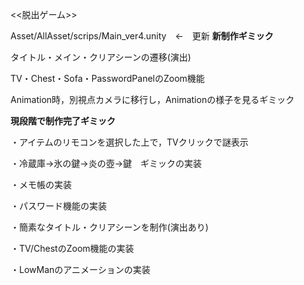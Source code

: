 <<脱出ゲーム>>


Asset/AllAsset/scrips/Main_ver4.unity　←　更新
**新制作ギミック**

タイトル・メイン・クリアシーンの遷移(演出)

TV・Chest・Sofa・PasswordPanelのZoom機能

Animation時，別視点カメラに移行し，Animationの様子を見るギミック

**現段階で制作完了ギミック**

・アイテムのリモコンを選択した上で，TVクリックで謎表示

・冷蔵庫→氷の鍵→炎の壺→鍵　ギミックの実装

・メモ帳の実装

・パスワード機能の実装

・簡素なタイトル・クリアシーンを制作(演出あり)

・TV/ChestのZoom機能の実装

・LowManのアニメーションの実装
